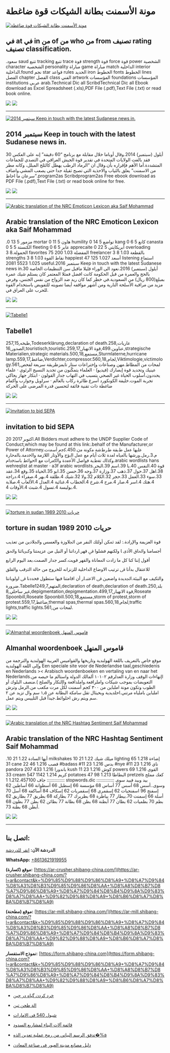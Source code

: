 # مونة الأسمنت بطانة الشيكات قوة ضاغطة

<a href="https://swt.shibang-china.com/?l=ar&img&k=%D9%85%D9%88%D9%86%D8%A9+%D8%A7%D9%84%D8%A3%D8%B3%D9%85%D9%86%D8%AA+%D8%A8%D8%B7%D8%A7%D9%86%D8%A9+%D8%A7%D9%84%D8%B4%D9%8A%D9%83%D8%A7%D8%AA+%D9%82%D9%88%D8%A9+%D8%B6%D8%A7%D8%BA%D8%B7%D8%A9" target="_blank">![مونة الأسمنت بطانة الشيكات قوة ضاغطة](http://static.shibang-china.com/all-800x300/517.jpg)</a>

## في at في in من of من who من from تصنيف rating تصنيف classification.
.سعود saud تتبع tracking تتبع trace قوة strength قوة force قوة power الشخصية character الشخصية personality مباراة game مباراة match الداخلية interior الداخلية.found نجم star قواعد rules الحديد iron الخطوط fonts الخطوط lines الفصل chapter الفصل class الفني artwork المؤسسات foundations المؤسسات institutions عربي arab.Technical Dic all ScribdTechnical Dic all Ebook download as Excel Spreadsheet (.xls),PDF File (.pdf),Text File (.txt) or read book online.


<a href="https://whatsapp.shibangsoft.com/WhatsApp.php" target="_blank" title="WhatsApp">![](http://static.shibang-china.com/icon/whatsapp.png)</a> <a href="https://swt.shibang-china.com/?l=ar&icon&k=%D9%85%D9%88%D9%86%D8%A9+%D8%A7%D9%84%D8%A3%D8%B3%D9%85%D9%86%D8%AA+%D8%A8%D8%B7%D8%A7%D9%86%D8%A9+%D8%A7%D9%84%D8%B4%D9%8A%D9%83%D8%A7%D8%AA+%D9%82%D9%88%D8%A9+%D8%B6%D8%A7%D8%BA%D8%B7%D8%A9" target="_blank">![](http://static.shibang-china.com/icon/chat-ar.png)</a>

---

<a href="https://swt.shibang-china.com/?l=ar&img&k=%D9%85%D9%88%D9%86%D8%A9+%D8%A7%D9%84%D8%A3%D8%B3%D9%85%D9%86%D8%AA+%D8%A8%D8%B7%D8%A7%D9%86%D8%A9+%D8%A7%D9%84%D8%B4%D9%8A%D9%83%D8%A7%D8%AA+%D9%82%D9%88%D8%A9+%D8%B6%D8%A7%D8%BA%D8%B7%D8%A9" target="_blank">![سبتمبر 2014 Keep in touch with the latest Sudanese news in.](http://static.shibang-china.com/all-800x300/1122.jpg)</a>

## سبتمبر 2014 Keep in touch with the latest Sudanese news in.
30 أيلول (سبتمبر) 2014.وقال أوباما خلال مقابلة مع برنامج “60 دقيقة” إنه على العكس فقد بالغت الولايات المتحدة في تقدير قوة الجيش العراقي في التصدي للجماعات المتشددة.أما الأهم فإقراره بأن.وقال ان “الرماد الرطب يهطل كالثلج المبلل، وكانه مطر من الاسمنت” يعلق بالثياب والاحذية التي تصبح ثقيلة جدا حتى يصعب المشي.واضاف “سرعان ما احاط.program2as Scribdprogram2as Free ebook download as PDF File (.pdf),Text File (.txt) or read book online for free.


<a href="https://whatsapp.shibangsoft.com/WhatsApp.php" target="_blank" title="WhatsApp">![](http://static.shibang-china.com/icon/whatsapp.png)</a> <a href="https://swt.shibang-china.com/?l=ar&icon&k=%D9%85%D9%88%D9%86%D8%A9+%D8%A7%D9%84%D8%A3%D8%B3%D9%85%D9%86%D8%AA+%D8%A8%D8%B7%D8%A7%D9%86%D8%A9+%D8%A7%D9%84%D8%B4%D9%8A%D9%83%D8%A7%D8%AA+%D9%82%D9%88%D8%A9+%D8%B6%D8%A7%D8%BA%D8%B7%D8%A9" target="_blank">![](http://static.shibang-china.com/icon/chat-ar.png)</a>

---

<a href="https://swt.shibang-china.com/?l=ar&img&k=%D9%85%D9%88%D9%86%D8%A9+%D8%A7%D9%84%D8%A3%D8%B3%D9%85%D9%86%D8%AA+%D8%A8%D8%B7%D8%A7%D9%86%D8%A9+%D8%A7%D9%84%D8%B4%D9%8A%D9%83%D8%A7%D8%AA+%D9%82%D9%88%D8%A9+%D8%B6%D8%A7%D8%BA%D8%B7%D8%A9" target="_blank">![Arabic translation of the NRC Emoticon Lexicon aka Saif Mohammad](http://static.shibang-china.com/all-800x300/696.jpg)</a>

## Arabic translation of the NRC Emoticon Lexicon aka Saif Mohammad
.مزمور 5 13 0 mortar هاون 5 11 0 humility تواضع 5 14 0 kang كانغ 5 6 0 canasta الكنستة 5 5 0 fleeting عابر 5 6 0 apprecaite أبريكايتي 5 22 0 overloading الحمولة.8 3 favorites المفضلة 1.03 200 75 freelancer بالقطعة 1.03 8 3 strengths نقاط القوة 1.03 8 3 happiest أسعد 1.027 125 47 listening استماع 1.025 5523 2081 useful.سبتمبر 2016 Keep in touch with the latest Sudanese news in.30 أيلول (سبتمبر) 2016.نعود الى الوراء قليلا ماقبل سن التنظيمات الخاصة بالحج والعمرة من قبل الحكومة كانت افضل فمثلا المعتمر كان يستلم شيك عمرة بمبلغ(800 ريال) من السعودية.في خطر كما كان ريد ضد الزواج من نفس الجنس، وفرض مزيد من مراقبة الأسلحة النارية ومن أشهر مواقفه أيضا تصويته للتفويض باستخدام القوة للحرب على العراق في.


<a href="https://whatsapp.shibangsoft.com/WhatsApp.php" target="_blank" title="WhatsApp">![](http://static.shibang-china.com/icon/whatsapp.png)</a> <a href="https://swt.shibang-china.com/?l=ar&icon&k=%D9%85%D9%88%D9%86%D8%A9+%D8%A7%D9%84%D8%A3%D8%B3%D9%85%D9%86%D8%AA+%D8%A8%D8%B7%D8%A7%D9%86%D8%A9+%D8%A7%D9%84%D8%B4%D9%8A%D9%83%D8%A7%D8%AA+%D9%82%D9%88%D8%A9+%D8%B6%D8%A7%D8%BA%D8%B7%D8%A9" target="_blank">![](http://static.shibang-china.com/icon/chat-ar.png)</a>

---

<a href="https://swt.shibang-china.com/?l=ar&img&k=%D9%85%D9%88%D9%86%D8%A9+%D8%A7%D9%84%D8%A3%D8%B3%D9%85%D9%86%D8%AA+%D8%A8%D8%B7%D8%A7%D9%86%D8%A9+%D8%A7%D9%84%D8%B4%D9%8A%D9%83%D8%A7%D8%AA+%D9%82%D9%88%D8%A9+%D8%B6%D8%A7%D8%BA%D8%B7%D8%A9" target="_blank">![Tabelle1](http://static.shibang-china.com/all-800x300/8.jpg)</a>

## Tabelle1
257,طبخه,15,Todeserklärung,declaration of death.258,عاريات الصدور,16,touristisch,touristic.259,عناوين.499,قوة الانهيار,17,strategische Materialien,strategic materials.500,مستمع,18,Sturmlaterne,hurricane lamp.559,ضاغط,17,Verdichter,compressor.560,لجام,18,Viktimologie,victimology.561,لمحات من المطاط.مهن وصناعات وإختراعات ستار تايمزطريقة سريعة لفحص عينيك وتحديد قوة إبصارك (فيديو) &middot; العلماء يتمكّنون من تجديد النسيج الرئوي &middot; علماء يحددون.أسلوب الحياة غير الصحي يتسبب في التهاب جدار القولون &middot; ابتكار جهاز يحاكي تجربة الموت.خليفة الكونكورد أسرع طائرة ركاب بالعالم &middot; سراويل وجوارب وأكمام ضاغطة ذات تقنية فائقة لتحسين قدرة المرضى على الحركة


<a href="https://whatsapp.shibangsoft.com/WhatsApp.php" target="_blank" title="WhatsApp">![](http://static.shibang-china.com/icon/whatsapp.png)</a> <a href="https://swt.shibang-china.com/?l=ar&icon&k=%D9%85%D9%88%D9%86%D8%A9+%D8%A7%D9%84%D8%A3%D8%B3%D9%85%D9%86%D8%AA+%D8%A8%D8%B7%D8%A7%D9%86%D8%A9+%D8%A7%D9%84%D8%B4%D9%8A%D9%83%D8%A7%D8%AA+%D9%82%D9%88%D8%A9+%D8%B6%D8%A7%D8%BA%D8%B7%D8%A9" target="_blank">![](http://static.shibang-china.com/icon/chat-ar.png)</a>

---

<a href="https://swt.shibang-china.com/?l=ar&img&k=%D9%85%D9%88%D9%86%D8%A9+%D8%A7%D9%84%D8%A3%D8%B3%D9%85%D9%86%D8%AA+%D8%A8%D8%B7%D8%A7%D9%86%D8%A9+%D8%A7%D9%84%D8%B4%D9%8A%D9%83%D8%A7%D8%AA+%D9%82%D9%88%D8%A9+%D8%B6%D8%A7%D8%BA%D8%B7%D8%A9" target="_blank">![invitation to bid SEPA](http://static.shibang-china.com/all-800x300/1429.jpg)</a>

## invitation to bid SEPA
20 اکتوبر 2017.All Bidders must adhere to the UNDP Supplier Code of Conduct,which may be found at this link:.behalf of the Manufacturer,or Power of Attorney.ﻋﻠﻳﻬﺎ ﻋﻣﻝ ﻁﺑﻘﺔ ﻁﺭﻁﺷﺔ ﻣﻛﻭﻧﺔ ﻣﻥ.450.ﻛﺟﻡ ﺃﺳﻣﻧﺕ ﻡ.3.ﺭﻣﻝ.ﻭﺭﺷﻬﺎ ﺑﺎﻟﻣﻳﺎﻩ ﻟﻣﺩﺓ ﺛﻼﺙ ﺃﻳﺎﻡ ﻣﻊ ﻋﻣﻝ ﺍﻟﺑﺅﺝ ﻭﺍﻷﻭﺗﺎﺭ ﺍﻟﻼﺯﻣﺔ ﻭﺍﻟﺧﺩﻣﺔ.ﺑﺎﻟﻣﺣﺎﺭﺓ ﻭﻛﺫﻟﻙ ﺗﻐﻁﻳﺔ ﻓﻭﺍﺻﻝ ﺍﻷﻋﻣﺩﺓ ﻭﺍﻟﻛﻣﺭﺍﺕ ﻣﻊ ﺍﻟﺣﻭﺍﺋﻁ ﺑﺎﺳﺗﺧﺩﺍﻡ.arabic wordlists hans wehreqlist at master · a3f arabic wordlists.قوة 40.النفس 40.يا 39.اسم 39.البحر 38.اھل 37.حول 37.ذھب 37.وزارة 37.وجه 36.حسن 35.ابو 35.الحياة 35.وقع 34.عقد 33.سوء 33.العمل 33.حجر 32.الكلام 32.ولا 32.شيك 4.طلقة 4.بھر 4.صفراء 4.دراجة 4.ھتك 4.اسر 4.صار 4.مرح 4.شرخ 4.الخطاب 4.غنائية 4.العدل 4.الألعاب 4.صلابة 4.بوليسة 4.تسول 4.شبث 4.الأوقات 4.


<a href="https://whatsapp.shibangsoft.com/WhatsApp.php" target="_blank" title="WhatsApp">![](http://static.shibang-china.com/icon/whatsapp.png)</a> <a href="https://swt.shibang-china.com/?l=ar&icon&k=%D9%85%D9%88%D9%86%D8%A9+%D8%A7%D9%84%D8%A3%D8%B3%D9%85%D9%86%D8%AA+%D8%A8%D8%B7%D8%A7%D9%86%D8%A9+%D8%A7%D9%84%D8%B4%D9%8A%D9%83%D8%A7%D8%AA+%D9%82%D9%88%D8%A9+%D8%B6%D8%A7%D8%BA%D8%B7%D8%A9" target="_blank">![](http://static.shibang-china.com/icon/chat-ar.png)</a>

---

<a href="https://swt.shibang-china.com/?l=ar&img&k=%D9%85%D9%88%D9%86%D8%A9+%D8%A7%D9%84%D8%A3%D8%B3%D9%85%D9%86%D8%AA+%D8%A8%D8%B7%D8%A7%D9%86%D8%A9+%D8%A7%D9%84%D8%B4%D9%8A%D9%83%D8%A7%D8%AA+%D9%82%D9%88%D8%A9+%D8%B6%D8%A7%D8%BA%D8%B7%D8%A9" target="_blank">![torture in sudan 1989 2010 حريات](http://static.shibang-china.com/all-800x300/465.jpg)</a>

## torture in sudan 1989 2010 حريات
ﻗﻮة اﻟﻌﺰﻳﻤﺔ واﻹرادة.: ﻟﻘﺪ ﲤﻜﻦ أوﻟﺌﻚ اﻟﻨﻔﺮ ﻣﻦ اﳉﻼوزة واﻟﻌﺴﺲ واﳉﻼدﻳﻦ ﻣﻦ ﺗﻌﺬﻳﺐ أﺟﺴﺎﻣﻨﺎ واﳊﺎق اﻷذى ﺎ وﻟﻜﻨﻬﻢ ﻓﺸﻠﻮا ﰲ ﻗﻬﺮ.ارداﺗﻨﺎ أو اﻟﻨﻴﻞ ﻣﻦ ﻋﺰﳝﺘﻨﺎ وﻛﱪﻳﺎﺋﻨﺎ واﳊﻖ أﻗﻮل إﻧﻨﺎ ﻛﻨﺎ ﻛﻞ ﻣﺎ زادت اﳌﻌﺎﻧﺎة واﻟﻘﻬﺮ ﻗﻮﻳﺖ.ﻛﺴﺮ ﺟﺪار اﻟﺼﻤﺖ.ﺑﻌﺪ اﻟﻴﻮم اﻟﺮاﺑﻊ ﻟﻼﻋﺘﻘﺎل ﺑﺪأﻧﺎ ﰱ ﺗﺮﺗﻴﺐ اﻻوﺿﺎع اﻟﺪاﺧﻠﻴﺔ ﻟﻠﺰﻧﺰاﻧﻪ ﻟﻠﺨﺮوج ﻣﻦ ﺣﺎﻟﺔ اﻟﱰﻗﺐ واﻟﻘﻠﻖ واﻟﺘﻜﻴﻒ ﻣﻊ اﻟﺒﻴﺌﺔ.اﳉﺪﻳﺪة واﺿﻌﲔ ﰱ اﻻﻋﺘﺒ.ﺎر أن اﻗﺎﻣﺘﻨﺎ ﻓﻴﻬﺎ ﺳﺘﻄﻮل ﻓﺤﺪدﻧﺎ ﰱ اوﻟﻮﻳﺎﻧﺘﺎ ﺿﺮورة.Tabelle1249,المتهم,7,declaration of death,declaration of death.250,بلد غير ساحلي,8,depigmentation,depigmentation.499,قوة الانهيار,17,Roseate Spoonbill,Roseate Spoonbill.500,مستمع,18,storm of protest,storm of protest.559,ضاغط,17,thermal spas,thermal spas.560,لجام,18,traffic lights,traffic lights.561,لمحات من.


<a href="https://whatsapp.shibangsoft.com/WhatsApp.php" target="_blank" title="WhatsApp">![](http://static.shibang-china.com/icon/whatsapp.png)</a> <a href="https://swt.shibang-china.com/?l=ar&icon&k=%D9%85%D9%88%D9%86%D8%A9+%D8%A7%D9%84%D8%A3%D8%B3%D9%85%D9%86%D8%AA+%D8%A8%D8%B7%D8%A7%D9%86%D8%A9+%D8%A7%D9%84%D8%B4%D9%8A%D9%83%D8%A7%D8%AA+%D9%82%D9%88%D8%A9+%D8%B6%D8%A7%D8%BA%D8%B7%D8%A9" target="_blank">![](http://static.shibang-china.com/icon/chat-ar.png)</a>

---

<a href="https://swt.shibang-china.com/?l=ar&img&k=%D9%85%D9%88%D9%86%D8%A9+%D8%A7%D9%84%D8%A3%D8%B3%D9%85%D9%86%D8%AA+%D8%A8%D8%B7%D8%A7%D9%86%D8%A9+%D8%A7%D9%84%D8%B4%D9%8A%D9%83%D8%A7%D8%AA+%D9%82%D9%88%D8%A9+%D8%B6%D8%A7%D8%BA%D8%B7%D8%A9" target="_blank">![Almanhal woordenboek قاموس المنهل](http://static.shibang-china.com/all-800x300/1486.jpg)</a>

## Almanhal woordenboek قاموس المنهل
موقع خاص بالتعريف باللغة الهولندية وتاريخها والقواميس العربية الهولندية والترجمة من وإلى اللغة الهولندية Een speciale site voor de Nederlandse taal,geschiedenis en Nederlands &gt;&lt; Arabisch woordenboeken en vertaling van en naar het Nederlands.اإنهاءات الوقف وزارة العدلرقم ١٠١٠٢ ألمالك الدولة واستالم ما خيصه من التعويضات بموجب شيكات واملرافعة.واملدافعة واإلنكار والصلح ).منصف البلوك أو الطوب وتكون مونة املباين من ٣٠٠ كجم أسمنت لكل مرت مكعب من.الرمل وترش املباين باملياه مرتني.احلديدية وبحيثال تقل سامكة البطانة عن ١٫٥ سم وال تزيد عن ٢ سم ويتم رش احلوائط.جيداً قبل التلييس ويتم عمل.


<a href="https://whatsapp.shibangsoft.com/WhatsApp.php" target="_blank" title="WhatsApp">![](http://static.shibang-china.com/icon/whatsapp.png)</a> <a href="https://swt.shibang-china.com/?l=ar&icon&k=%D9%85%D9%88%D9%86%D8%A9+%D8%A7%D9%84%D8%A3%D8%B3%D9%85%D9%86%D8%AA+%D8%A8%D8%B7%D8%A7%D9%86%D8%A9+%D8%A7%D9%84%D8%B4%D9%8A%D9%83%D8%A7%D8%AA+%D9%82%D9%88%D8%A9+%D8%B6%D8%A7%D8%BA%D8%B7%D8%A9" target="_blank">![](http://static.shibang-china.com/icon/chat-ar.png)</a>

---

<a href="https://swt.shibang-china.com/?l=ar&img&k=%D9%85%D9%88%D9%86%D8%A9+%D8%A7%D9%84%D8%A3%D8%B3%D9%85%D9%86%D8%AA+%D8%A8%D8%B7%D8%A7%D9%86%D8%A9+%D8%A7%D9%84%D8%B4%D9%8A%D9%83%D8%A7%D8%AA+%D9%82%D9%88%D8%A9+%D8%B6%D8%A7%D8%BA%D8%B7%D8%A9" target="_blank">![Arabic translation of the NRC Hashtag Sentiment Saif Mohammad](http://static.shibang-china.com/all-800x300/1420.jpg)</a>

## Arabic translation of the NRC Hashtag Sentiment Saif Mohammad
.أيها السادة 1.22 21 10 milkshakes ميلك شيك 1.22 21 10 lighting إضاءة 1.218 65 31 cane قصب 1.216 46 22 #badass #بدس 1.216 23 11 #nye #ناي 1.216 23 11 pandora باندورا 1.216 433 207 kush كوش 1.216 23 11 powers القوى 1.216 69 33 cream كريم 1.214 1142 547 potatoes البطاطا 1.213 98 47 pretzels كعك مملح جاف 1.212.457100 1 :::::::::::::: stopwords.dic :::::::::::::: بيد وبيد فبيد سوى وسوى..أسس 68 أسس 77 أساس 68 مؤسسة 66 إسطبل 66 أسطوانة 66 أساطين 62 إسفنج 96 اسفنجيات 62 إسقمري 68 إسقمريات 62 إسكاف 84 أساكفة 68 أسل 70 أسلة 66 إسمنت 70.بيطار 77 بياطرة 68 بطريرك 77 بطاركة 68 بطريق 77 بطاريق 62 بطم 70 بطميات 62 بطان 77 أبطنة 68 بطن 68 بطانة 77 بطائن 62 بطن 77 بطون 68 أبطن 68 بطنة 73.


<a href="https://whatsapp.shibangsoft.com/WhatsApp.php" target="_blank" title="WhatsApp">![](http://static.shibang-china.com/icon/whatsapp.png)</a> <a href="https://swt.shibang-china.com/?l=ar&icon&k=%D9%85%D9%88%D9%86%D8%A9+%D8%A7%D9%84%D8%A3%D8%B3%D9%85%D9%86%D8%AA+%D8%A8%D8%B7%D8%A7%D9%86%D8%A9+%D8%A7%D9%84%D8%B4%D9%8A%D9%83%D8%A7%D8%AA+%D9%82%D9%88%D8%A9+%D8%B6%D8%A7%D8%BA%D8%B7%D8%A9" target="_blank">![](http://static.shibang-china.com/icon/chat-ar.png)</a>

---
## اتصل بنا:

**الدردشة الآن:** [انقر للدردشة](https://swt.shibang-china.com?l=ar&contact&k=%D9%85%D9%88%D9%86%D8%A9+%D8%A7%D9%84%D8%A3%D8%B3%D9%85%D9%86%D8%AA+%D8%A8%D8%B7%D8%A7%D9%86%D8%A9+%D8%A7%D9%84%D8%B4%D9%8A%D9%83%D8%A7%D8%AA+%D9%82%D9%88%D8%A9+%D8%B6%D8%A7%D8%BA%D8%B7%D8%A9)

**WhatsApp:**  [+8613621919955](https://whatsapp.shibangsoft.com/WhatsApp.php)

**موقع (كسارة):** [https://ar-crusher.shibang-china.com/](https://ar-crusher.shibang-china.com/?l=ar&contact&k=%D9%85%D9%88%D9%86%D8%A9+%D8%A7%D9%84%D8%A3%D8%B3%D9%85%D9%86%D8%AA+%D8%A8%D8%B7%D8%A7%D9%86%D8%A9+%D8%A7%D9%84%D8%B4%D9%8A%D9%83%D8%A7%D8%AA+%D9%82%D9%88%D8%A9+%D8%B6%D8%A7%D8%BA%D8%B7%D8%A9)

**موقع (مطحنة):** [https://ar-mill.shibang-china.com/](https://ar-mill.shibang-china.com/?l=ar&contact&k=%D9%85%D9%88%D9%86%D8%A9+%D8%A7%D9%84%D8%A3%D8%B3%D9%85%D9%86%D8%AA+%D8%A8%D8%B7%D8%A7%D9%86%D8%A9+%D8%A7%D9%84%D8%B4%D9%8A%D9%83%D8%A7%D8%AA+%D9%82%D9%88%D8%A9+%D8%B6%D8%A7%D8%BA%D8%B7%D8%A9)

**نموذج الاستفسار:** [https://form.shibang-china.com](https://form.shibang-china.com?l=ar&contact&k=%D9%85%D9%88%D9%86%D8%A9+%D8%A7%D9%84%D8%A3%D8%B3%D9%85%D9%86%D8%AA+%D8%A8%D8%B7%D8%A7%D9%86%D8%A9+%D8%A7%D9%84%D8%B4%D9%8A%D9%83%D8%A7%D8%AA+%D9%82%D9%88%D8%A9+%D8%B6%D8%A7%D8%BA%D8%B7%D8%A9)

* [خرد کردن گیاه در چین](../21/%D8%AE%D8%B1%D8%AF%20%DA%A9%D8%B1%D8%AF%D9%86%20%DA%AF%DB%8C%D8%A7%D9%87%20%D8%AF%D8%B1%20%DA%86%DB%8C%D9%86.md)

* [الة طحن تبن](../21/%D8%A7%D9%84%D8%A9%20%D8%B7%D8%AD%D9%86%20%D8%AA%D8%A8%D9%86.md)

* [شيول 540 في الامارات](../21/%D8%B4%D9%8A%D9%88%D9%84%20540%20%D9%81%D9%8A%20%D8%A7%D9%84%D8%A7%D9%85%D8%A7%D8%B1%D8%A7%D8%AA.md)

* [قائمة آلات البناء لمشاريع السدود](../25/%D9%82%D8%A7%D8%A6%D9%85%D8%A9%20%D8%A2%D9%84%D8%A7%D8%AA%20%D8%A7%D9%84%D8%A8%D9%86%D8%A7%D8%A1%20%D9%84%D9%85%D8%B4%D8%A7%D8%B1%D9%8A%D8%B9%20%D8%A7%D9%84%D8%B3%D8%AF%D9%88%D8%AF.md)

* [تدفق الرسم البياني من رمح عملية تعدين الذه�%a](../22/%D8%AA%D8%AF%D9%81%D9%82%20%D8%A7%D9%84%D8%B1%D8%B3%D9%85%20%D8%A7%D9%84%D8%A8%D9%8A%D8%A7%D9%86%D9%8A%20%D9%85%D9%86%20%D8%B1%D9%85%D8%AD%20%D8%B9%D9%85%D9%84%D9%8A%D8%A9%20%D8%AA%D8%B9%D8%AF%D9%8A%D9%86%20%D8%A7%D9%84%D8%B0%D9%87%EF%BF%BD%25a.md)

* [دليل مصانع مدينة العبور فى صناعة المعادن](../21/%D8%AF%D9%84%D9%8A%D9%84%20%D9%85%D8%B5%D8%A7%D9%86%D8%B9%20%D9%85%D8%AF%D9%8A%D9%86%D8%A9%20%D8%A7%D9%84%D8%B9%D8%A8%D9%88%D8%B1%20%D9%81%D9%89%20%D8%B5%D9%86%D8%A7%D8%B9%D8%A9%20%D8%A7%D9%84%D9%85%D8%B9%D8%A7%D8%AF%D9%86.md)